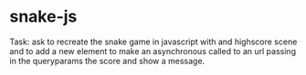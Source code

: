 # snake-js
Task: ask to recreate the snake game in javascript with and highscore scene and to add a new element to make
an asynchronous called to an url passing in the queryparams the score and show a message.
